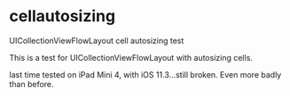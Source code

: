 # cellautosizing
UICollectionViewFlowLayout cell autosizing test

This is a test for UICollectionViewFlowLayout with autosizing cells.

last time tested on iPad Mini 4, with iOS 11.3...still broken. Even more badly than before.
